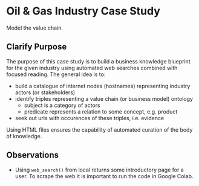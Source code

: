 # Oil & Gas Industry Case Study
Model the value chain.

## Clarify Purpose
The purpose of this case study is to build a business knowledge blueprint for the given industry using automated web searches combined with focused reading. The general idea is to:
- build a catalogue of internet nodes (hostnames) representing industry actors (or stakeholders)
- identify triples representing a value chain (or business model) ontology
   - subject is a category of actors
   - predicate represents a relation to some concept, e.g. product 
- seek out urls with occurences of these triples, i.e. evidence

Using HTML files ensures the capability of automated curation of the body of knowledge.


## Observations
- Using `web_search()` from local returns some introductory page for a user. To scrape the web it is important to run the code in Google Colab.
